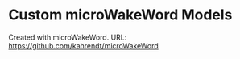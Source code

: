 # Custom microWakeWord Models

Created with microWakeWord.
URL: https://github.com/kahrendt/microWakeWord